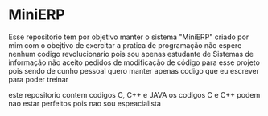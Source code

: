 # MiniERP  

Esse repositorio tem por objetivo manter o sistema "MiniERP" criado por
mim com o obejtivo de exercitar a pratica de programação não espere nenhum codigo revolucionario pois sou apenas estudante de Sistemas de informação 
não aceito pedidos de modificação de código para esse projeto pois sendo de cunho pessoal
quero manter apenas codigo que eu escrever para poder treinar

este repositorio contem codigos C, C++ e JAVA os codigos C e C++ podem nao estar perfeitos pois nao sou espeacialista
